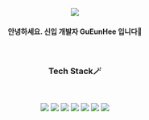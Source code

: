 <p align="center"><img src="https://capsule-render.vercel.app/api?type=waving&color=auto&height=300&section=header&text=EunHee%20Gu&fontSize=90"></p>
<h4 align="center">안녕하세요. 신입 개발자 GuEunHee 입니다🌱</h4>
<br>
<h3 align="center"><b>Tech Stack🪄</b></h3>
<br>
<p align="center">
  <img src="https://img.shields.io/badge/JAVA-007396?style=for-the-badge&logo=java&logoColor=white">
  <img src="https://img.shields.io/badge/Spring-6DB33F?style=for-the-badge&logo=Spring&logoColor=white">
  <img src="https://img.shields.io/badge/oracle-F80000?style=for-the-badge&logo=oracle&logoColor=white">
  <img src="https://img.shields.io/badge/mysql-4479A1?style=for-the-badge&logo=mysql&logoColor=white">
  <img src="https://img.shields.io/badge/mariaDB-003545?style=for-the-badge&logo=mariaDB&logoColor=white">
  <img src="https://img.shields.io/badge/javascript-F7DF1E?style=for-the-badge&logo=javascript&logoColor=black">
  <img src="https://img.shields.io/badge/jquery-0769AD?style=for-the-badge&logo=jquery&logoColor=white">
</p>

<!--
<p align="center">
  <a href="https://hits.seeyoufarm.com"><img src="https://hits.seeyoufarm.com/api/count/incr/badge.svg?url=https%3A%2F%2Fgithub.com%2Fheehui&count_bg=%2379C83D&title_bg=%23555555&icon=&icon_color=%23E7E7E7&title=hits&edge_flat=false"/></a>
</p>-->

<!-- <p align="center">
  [![heehui's GitHub stats](https://github-readme-stats.vercel.app/api?username=heehui)](https://github.com/heehui/github-readme-stats)
</p> -->
<!-- <p align="center"><img src="https://capsule-render.vercel.app/api?section=footer&type=waving"></p>
-->
  
